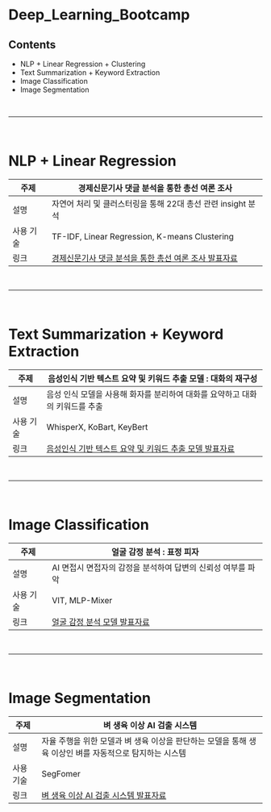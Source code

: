 # Deep_Learning_Bootcamp

## Contents
+ NLP + Linear Regression + Clustering
+ Text Summarization + Keyword Extraction
+ Image Classification
+ Image Segmentation
<br>

---
      
<br>

# NLP + Linear Regression
| 주제       | 경제신문기사 댓글 분석을 통한 총선 여론 조사                                     |
|------------|----------------------------------------------------------------------------------|
| 설명       | 자연어 처리 및 클러스터링을 통해 22대 총선 관련 insight 분석                     |
| 사용 기술  | TF-IDF, Linear Regression, K-means Clustering                                    |
| 링크       | [경제신문기사 댓글 분석을 통한 총선 여론 조사 발표자료](https://github.com/choiyongwoo/Deep_Learning_Bootcamp/blob/main/text_mining_project_1/text_mining_project1_%EB%B0%9C%ED%91%9C%EC%9E%90%EB%A3%8C.pdf) |

<br>
  
---

<br>
    
# Text Summarization + Keyword Extraction
| 주제       | 음성인식 기반 텍스트 요약 및 키워드 추출 모델 : 대화의 재구성                                    |
|------------|----------------------------------------------------------------------------------|
| 설명       | 음성 인식 모델을 사용해 화자를 분리하여 대화를 요약하고 대화의 키워드를 추출           |
| 사용 기술  | WhisperX, KoBart, KeyBert                                    |
| 링크       | [음성인식 기반 텍스트 요약 및 키워드 추출 모델 발표자료](https://github.com/choiyongwoo/Deep_Learning_Bootcamp/blob/main/text_mining_project_2/text_mining_project2_%EB%B0%9C%ED%91%9C%EC%9E%90%EB%A3%8C.pdf)|

<br>

---

<br>

# Image Classification
| 주제       | 얼굴 감정 분석 : 표정 피자                                   |
|------------|----------------------------------------------------------------------------------|
| 설명       | AI 면접시 면접자의 감정을 분석하여 답변의 신뢰성 여부를 파악           |
| 사용 기술  | VIT, MLP-Mixer                                    |
| 링크       | [얼굴 감정 분석 모델 발표자료](https://github.com/choiyongwoo/Deep_Learning_Bootcamp/blob/main/image_project1/image_project1_%EB%B0%9C%ED%91%9C%EC%9E%90%EB%A3%8C.pdf)|

<br>

---

<br>

# Image Segmentation
| 주제       | 벼 생육 이상 AI 검출 시스템                                   |
|------------|----------------------------------------------------------------------------------|
| 설명       | 자율 주행을 위한 모델과 벼 생육 이상을 판단하는 모델을 통해 생육 이상인 벼를 자동적으로 탐지하는 시스템            |
| 사용 기술   | SegFomer                          |
| 링크       | [벼 생육 이상 AI 검출 시스템 발표자료](https://github.com/choiyongwoo/Deep_Learning_Bootcamp/blob/main/image_project2/image_project2_%EB%B0%9C%ED%91%9C%EC%9E%90%EB%A3%8C.pdf)|


